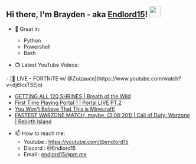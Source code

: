 ## Hi there, I'm Brayden - aka [Endlord15](https://youtube.com/@endlord15)! <img src='https://github.com/Endlord15/endlord15/blob/main/wave.gif?raw=true](https://github.com/Endlord15/endlord15/blob/38bca1b569f19b03a6cf246c35db5f7e2f331cc5/wave.gif' width=30>

- 🦾 Great in:
  - Python
  - Powershell
  - Bash


- 📺 Latest YouTube Videos:
<!-- YOUTUBE:START -->- [🔴 LIVE - FORTNITE w/ @Zoizauce](https://www.youtube.com/watch?v=dj6IcxTSEjo)
- [GETTING ALL 120 SHRINES | Breath of the Wild](https://www.youtube.com/watch?v=15BQtpMhUMs)
- [First Time Playing Portal 1 |  Portal LIVE PT.2](https://www.youtube.com/watch?v=C8mbazN4nE8)
- [You Won&#39;t Believe That This is Minecraft!](https://www.youtube.com/watch?v=k0WACaSr1MA)
- [FASTEST WARZONE MATCH, maybe. &lpar;3;08;201&rpar; | Call of Duty: Warzone | Rebirth Island](https://www.youtube.com/watch?v=oK2JpQ2K20w)
<!-- YOUTUBE:END -->


- 📫 How to reach me:
  - Youtube : <https://youtube.com/@endlord15>
  - Discord : @Endlord15
  - Email : endlord15@pm.me
